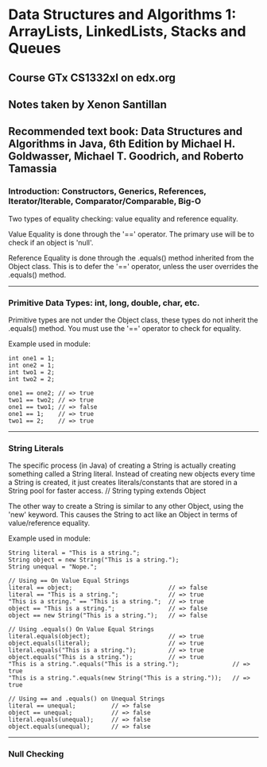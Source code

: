 # Data Structures and Algorithms 1: ArrayLists, LinkedLists, Stacks and Queues
## Course GTx CS1332xl on edx.org 
## Notes taken by Xenon Santillan

Recommended text book: Data Structures and Algorithms in Java, 6th Edition by Michael H. Goldwasser, Michael T. Goodrich, and Roberto Tamassia
--------------------------------------------------------
### Introduction: Constructors, Generics, References, Iterator/Iterable, Comparator/Comparable, Big-O

Two types of equality checking: value equality and reference equality.

Value Equality is done through the '==' operator. The primary use will be to check if an object is 'null'.

Reference Equality is done through the .equals() method inherited from the Object class. This is to defer the '==' operator, unless the user overrides the .equals() method.

----------------------------------------------------------------
### Primitive Data Types: int, long, double, char, etc.

Primitive types are not under the Object class, these types do not inherit the .equals() method. You must use the '==' operator to check for equality.

Example used in module:
```
int one1 = 1;
int one2 = 1;
int two1 = 2;
int two2 = 2;

one1 == one2; // => true
two1 == two2; // => true
one1 == two1; // => false
one1 == 1;    // => true
two1 == 2;    // => true
```

----------------------------------------------------------------
### String Literals

The specific process (in Java) of creating a String is actually creating something called a String literal. Instead of creating new objects every time a String is created, it just creates literals/constants that are stored in a String pool for faster access. 
// String typing extends Object

The other way to create a String is similar to any other Object, using the 'new' keyword. This causes the String to act like an Object in terms of value/reference equality.

Example used in module:
```
String literal = "This is a string.";
String object = new String("This is a string.");
String unequal = "Nope.";

// Using == On Value Equal Strings
literal == object;                           // => false
literal == "This is a string.";              // => true
"This is a string." == "This is a string.";  // => true
object == "This is a string.";               // => false
object == new String("This is a string.");   // => false

// Using .equals() On Value Equal Strings
literal.equals(object);                      // => true
object.equals(literal);                      // => true
literal.equals("This is a string.");         // => true
object.equals("This is a string.");          // => true
"This is a string.".equals("This is a string.");               // => true
"This is a string.".equals(new String("This is a string."));   // => true

// Using == and .equals() on Unequal Strings
literal == unequal;          // => false
object == unequal;           // => false
literal.equals(unequal);     // => false
object.equals(unequal);      // => false
```
----------------------------------------------------------------
### Null Checking
